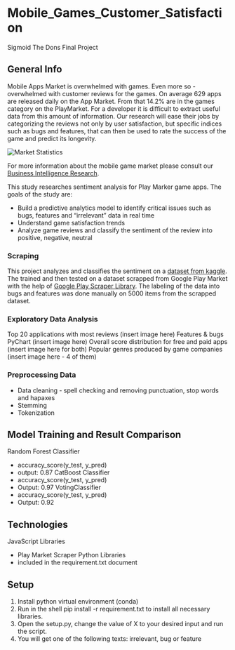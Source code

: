 # Mobile_Games_Customer_Satisfaction
Sigmoid The Dons Final Project
## General Info
Mobile Apps Market is overwhelmed with games. Even more so - overwhelmed with customer reviews for the games. On average 629 apps are released daily on the App Market. From that 14.2% are in the games category on the PlayMarket. For a developer it is difficult to extract useful data from this amount of information. Our research will ease their jobs by categorizing the reviews not only by user satisfaction, but specific indices such as bugs and features, that can then be used to rate the success of the game and predict its longevity.

![Market Statistics](image\\market_statistics.png)

For more information about the mobile game market please consult our [Business Intelligence Research](https://drive.google.com/drive/folders/1n2A04Z0OhfP9Vbb8u-E-JLzMkaqhPSTW?usp=sharing).

This study researches sentiment analysis for Play Marker game apps. The goals of the study are:
* Build a predictive analytics model to identify critical issues such as bugs, features and “irrelevant” data in real time
* Understand game satisfaction trends
* Analyze game reviews and classify the sentiment of the review into positive, negative, neutral

### Scraping
This project analyzes and classifies the sentiment on a [dataset from kaggle](https://www.kaggle.com/lava18/google-play-store-apps?select=googleplaystore_user_reviews.csv). 
The trained and then tested on a dataset scrapped from Google Play Market with the help of [Google Play Scraper Library](https://github.com/facundoolano/google-play-scraper#reviews).
The labeling of the data into bugs and features was done manually on 5000 items from the scrapped dataset.

### Exploratory Data Analysis
Top 20 applications with most reviews (insert image here)
Features & bugs PyChart (insert image here)
Overall score distribution for free and paid apps (insert image here for both)
Popular genres produced by game companies (insert image here - 4 of them)

### Preprocessing Data
 * Data cleaning - spell checking and removing punctuation, stop words and hapaxes
 * Stemming
 * Tokenization

## Model Training and Result Comparison
Random Forest Classifier
- accuracy_score(y_test, y_pred)
- output: 0.87
CatBoost Classifier
- accuracy_score(y_test, y_pred)
- Output: 0.97
VotingClassifier
- accuracy_score(y_test, y_pred)
- Output: 0.92

## Technologies
JavaScript Libraries 
* Play Market Scraper
Python Libraries 
* included in the requirement.txt document

## Setup
1. Install python virtual environment (conda)
2. Run in the shell pip install -r requirement.txt  to install all necessary libraries.
3. Open the setup.py, change the value of X to your desired input and run the script.
4. You will get one of the following texts: irrelevant, bug or feature
